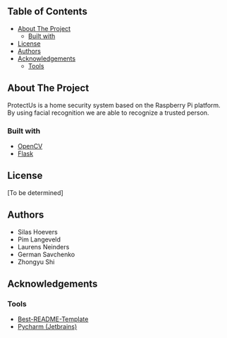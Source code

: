 
<!-- TABLE OF CONTENTS -->
## Table of Contents

* [About The Project](#about-the-project)
  * [Built with](#built-with)
* [License](#license)
* [Authors](#authors)
* [Acknowledgements](#acknowledgements)
  * [Tools](#tools)

<!-- ABOUT THE PROJECT -->
## About The Project
ProtectUs is a home security system based on the Raspberry Pi platform.
By using facial recognition we are able to recognize a trusted person.

### Built with
* [OpenCV](https://opencv.org/)
* [Flask](https://flask.palletsprojects.com/)

## License
[To be determined]

## Authors
* Silas Hoevers
* Pim Langeveld
* Laurens Neinders
* German Savchenko
* Zhongyu Shi

## Acknowledgements

### Tools
* [Best-README-Template](https://github.com/othneildrew/Best-README-Template)
* [Pycharm (Jetbrains)](https://www.jetbrains.com/pycharm/)

